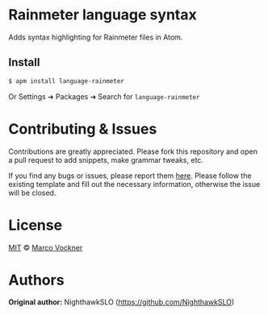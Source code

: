 # Rainmeter language syntax

Adds syntax highlighting for Rainmeter files in Atom.

## Install

```bash
$ apm install language-rainmeter
```

Or Settings ➔ Packages ➔ Search for `language-rainmeter`

# Contributing & Issues

Contributions are greatly appreciated. Please fork this repository and open a pull request to add snippets, make grammar tweaks, etc.

If you find any bugs or issues, please report them [here](https://github.com/MarcoPixel/language-rainmeter/issues). Please follow the existing template and fill out the necessary information, otherwise the issue will be closed.

# License

[MIT](https://github.com/MarcoPixel/language-rainmeter/blob/master/LICENSE.md) © [Marco Vockner](https://github.com/MarcoPixel)

# Authors

**Original author:** NighthawkSLO (https://github.com/NighthawkSLO)
